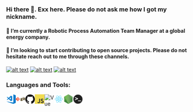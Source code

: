 ### Hi there 👋. Exx here. Please do not ask me how I got my nickname.

#### 🔭 I’m currently a Robotic Process Automation Team Manager at a global energy company.

#### 👯 I’m looking to start contributing to open source projects. Please do not hesitate reach out to me through these channels.

[![alt text][1.1]][1]
[![alt text][2.1]][2]
[![alt text][3.1]][3]

### Languages and Tools:

[<img align="left" alt="Visual Studio Code" width="26px" src="https://raw.githubusercontent.com/github/explore/80688e429a7d4ef2fca1e82350fe8e3517d3494d/topics/visual-studio-code/visual-studio-code.png" />][vscode]
[<img align="left" alt="Git" width="26px" src="https://raw.githubusercontent.com/github/explore/80688e429a7d4ef2fca1e82350fe8e3517d3494d/topics/git/git.png" />][git]
[<img align="left" alt="GitHub" width="26px" src="https://raw.githubusercontent.com/github/explore/78df643247d429f6cc873026c0622819ad797942/topics/github/github.png" />][github]
[<img align="left" alt="JavaScript" width="26px" src="https://raw.githubusercontent.com/github/explore/80688e429a7d4ef2fca1e82350fe8e3517d3494d/topics/javascript/javascript.png" />][javascript]
[<img align="left" alt="Vue" width="26px" src="https://img.icons8.com/color/48/000000/vue-js.png" />][vuejs]
[<img align="left" alt="React" width="26px" src="https://raw.githubusercontent.com/github/explore/80688e429a7d4ef2fca1e82350fe8e3517d3494d/topics/react/react.png" />][react]
[<img align="left" alt="Node.js" width="26px" src="https://raw.githubusercontent.com/github/explore/80688e429a7d4ef2fca1e82350fe8e3517d3494d/topics/nodejs/nodejs.png" />][nodejs]
[<img align="left" alt="Terminal" width="26px" src="https://raw.githubusercontent.com/github/explore/80688e429a7d4ef2fca1e82350fe8e3517d3494d/topics/terminal/terminal.png" />][terminal]

[1.1]: http://i.imgur.com/tXSoThF.png (twitter icon with padding)
[2.1]: https://img.icons8.com/ios-glyphs/30/000000/linkedin.png (facebook icon with padding)
[3.1]: http://i.imgur.com/0o48UoR.png (github icon with padding)

[1]: https://twitter.com/exxoooz
[2]: https://www.linkedin.com/in/exxnavarro/
[3]: https://www.github.com/exxmen

[vscode]: https://code.visualstudio.com/
[git]: https://git-scm.com/
[github]: https://github.com/
[javascript]: https://www.javascript.com/
[vuejs]: https://vuejs.org/
[react]: https://reactjs.org/
[nodejs]: https://nodejs.org/en/
[terminal]: https://www.iterm2.com/

<!--
**exxmen/exxmen** is a ✨ _special_ ✨ repository because its `README.md` (this file) appears on your GitHub profile.

Here are some ideas to get you started:

- 🔭 I’m currently working on ...
- 🌱 I’m currently learning ...
- 👯 I’m looking to collaborate on ...
- 🤔 I’m looking for help with ...
- 💬 Ask me about ...
- 📫 How to reach me: ...
- 😄 Pronouns: ...
- ⚡ Fun fact: ...
-->
